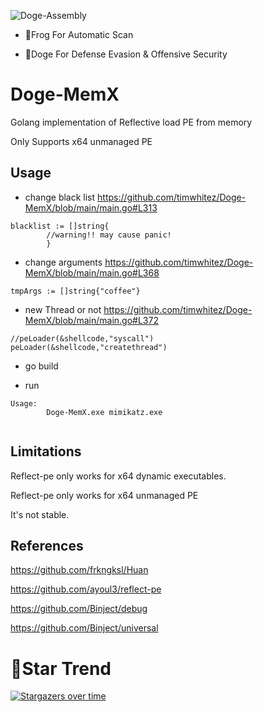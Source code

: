 ![Doge-Assembly](https://socialify.git.ci/timwhitez/Doge-MemX/image?description=1&font=Raleway&forks=1&issues=1&language=1&logo=https%3A%2F%2Favatars1.githubusercontent.com%2Fu%2F36320909&owner=1&pattern=Circuit%20Board&stargazers=1&theme=Light)

- 🐸Frog For Automatic Scan

- 🐶Doge For Defense Evasion & Offensive Security

# Doge-MemX
Golang implementation of Reflective load PE from memory

Only Supports x64 unmanaged PE

## Usage
- change black list https://github.com/timwhitez/Doge-MemX/blob/main/main.go#L313
```
blacklist := []string{
		//warning!! may cause panic!
		}
```

- change arguments https://github.com/timwhitez/Doge-MemX/blob/main/main.go#L368
```
tmpArgs := []string{"coffee"}
```

- new Thread or not https://github.com/timwhitez/Doge-MemX/blob/main/main.go#L372
```
//peLoader(&shellcode,"syscall")
peLoader(&shellcode,"createthread")
```

- go build

- run
```
Usage:
        Doge-MemX.exe mimikatz.exe
        
```

## Limitations
Reflect-pe only works for x64 dynamic executables.  

Reflect-pe only works for x64 unmanaged PE

It's not stable.

## References
https://github.com/frkngksl/Huan

https://github.com/ayoul3/reflect-pe

https://github.com/Binject/debug

https://github.com/Binject/universal

# 🚀Star Trend
[![Stargazers over time](https://starchart.cc/timwhitez/Doge-MemX.svg)](https://starchart.cc/timwhitez/Doge-MemX)

